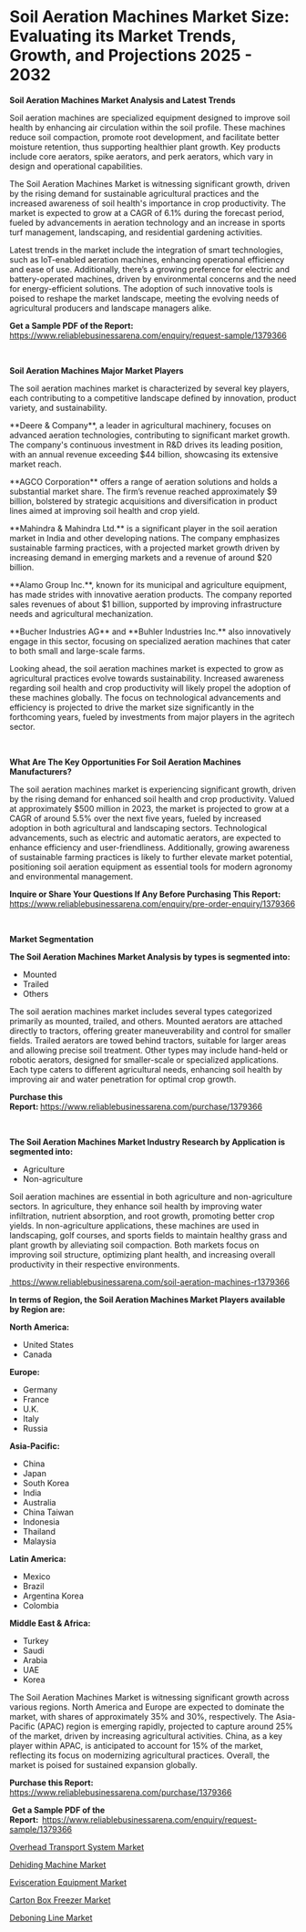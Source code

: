 <p><h1>Soil Aeration Machines Market Size: Evaluating its Market Trends, Growth, and Projections 2025 - 2032</h1></p><p><strong>Soil Aeration Machines Market Analysis and Latest Trends</strong></p>
<p><p>Soil aeration machines are specialized equipment designed to improve soil health by enhancing air circulation within the soil profile. These machines reduce soil compaction, promote root development, and facilitate better moisture retention, thus supporting healthier plant growth. Key products include core aerators, spike aerators, and perk aerators, which vary in design and operational capabilities.</p><p>The Soil Aeration Machines Market is witnessing significant growth, driven by the rising demand for sustainable agricultural practices and the increased awareness of soil health's importance in crop productivity. The market is expected to grow at a CAGR of 6.1% during the forecast period, fueled by advancements in aeration technology and an increase in sports turf management, landscaping, and residential gardening activities.</p><p>Latest trends in the market include the integration of smart technologies, such as IoT-enabled aeration machines, enhancing operational efficiency and ease of use. Additionally, there’s a growing preference for electric and battery-operated machines, driven by environmental concerns and the need for energy-efficient solutions. The adoption of such innovative tools is poised to reshape the market landscape, meeting the evolving needs of agricultural producers and landscape managers alike.</p></p>
<p><strong>Get a Sample PDF of the Report:&nbsp;</strong> <a href="https://www.reliablebusinessarena.com/enquiry/request-sample/1379366?utm_campaign=2217&utm_medium=2&utm_source=Github&utm_content=ia&utm_term=11042025&utm_id=soil-aeration-machines">https://www.reliablebusinessarena.com/enquiry/request-sample/1379366</a></p>
<p>&nbsp;</p>
<p><strong>Soil Aeration Machines Major Market Players</strong></p>
<p><p>The soil aeration machines market is characterized by several key players, each contributing to a competitive landscape defined by innovation, product variety, and sustainability. </p><p>**Deere & Company**, a leader in agricultural machinery, focuses on advanced aeration technologies, contributing to significant market growth. The company's continuous investment in R&D drives its leading position, with an annual revenue exceeding $44 billion, showcasing its extensive market reach.</p><p>**AGCO Corporation** offers a range of aeration solutions and holds a substantial market share. The firm’s revenue reached approximately $9 billion, bolstered by strategic acquisitions and diversification in product lines aimed at improving soil health and crop yield.</p><p>**Mahindra & Mahindra Ltd.** is a significant player in the soil aeration market in India and other developing nations. The company emphasizes sustainable farming practices, with a projected market growth driven by increasing demand in emerging markets and a revenue of around $20 billion.</p><p>**Alamo Group Inc.**, known for its municipal and agriculture equipment, has made strides with innovative aeration products. The company reported sales revenues of about $1 billion, supported by improving infrastructure needs and agricultural mechanization.</p><p>**Bucher Industries AG** and **Buhler Industries Inc.** also innovatively engage in this sector, focusing on specialized aeration machines that cater to both small and large-scale farms.</p><p>Looking ahead, the soil aeration machines market is expected to grow as agricultural practices evolve towards sustainability. Increased awareness regarding soil health and crop productivity will likely propel the adoption of these machines globally. The focus on technological advancements and efficiency is projected to drive the market size significantly in the forthcoming years, fueled by investments from major players in the agritech sector.</p></p>
<p>&nbsp;</p>
<p><strong>What Are The Key Opportunities For Soil Aeration Machines Manufacturers?</strong></p>
<p><p>The soil aeration machines market is experiencing significant growth, driven by the rising demand for enhanced soil health and crop productivity. Valued at approximately $500 million in 2023, the market is projected to grow at a CAGR of around 5.5% over the next five years, fueled by increased adoption in both agricultural and landscaping sectors. Technological advancements, such as electric and automatic aerators, are expected to enhance efficiency and user-friendliness. Additionally, growing awareness of sustainable farming practices is likely to further elevate market potential, positioning soil aeration equipment as essential tools for modern agronomy and environmental management.</p></p>
<p><strong>Inquire or Share Your Questions If Any Before Purchasing This Report:</strong> <a href="https://www.reliablebusinessarena.com/enquiry/pre-order-enquiry/1379366?utm_campaign=2217&utm_medium=2&utm_source=Github&utm_content=ia&utm_term=11042025&utm_id=soil-aeration-machines">https://www.reliablebusinessarena.com/enquiry/pre-order-enquiry/1379366</a></p>
<p>&nbsp;</p>
<p><strong>Market Segmentation</strong></p>
<p><strong>The Soil Aeration Machines Market Analysis by types is segmented into:</strong></p>
<p><ul><li>Mounted</li><li>Trailed</li><li>Others</li></ul></p>
<p><p>The soil aeration machines market includes several types categorized primarily as mounted, trailed, and others. Mounted aerators are attached directly to tractors, offering greater maneuverability and control for smaller fields. Trailed aerators are towed behind tractors, suitable for larger areas and allowing precise soil treatment. Other types may include hand-held or robotic aerators, designed for smaller-scale or specialized applications. Each type caters to different agricultural needs, enhancing soil health by improving air and water penetration for optimal crop growth.</p></p>
<p><strong>Purchase this Report:&nbsp;</strong><a href="https://www.reliablebusinessarena.com/purchase/1379366?utm_campaign=2217&utm_medium=2&utm_source=Github&utm_content=ia&utm_term=11042025&utm_id=soil-aeration-machines">https://www.reliablebusinessarena.com/purchase/1379366</a></p>
<p>&nbsp;</p>
<p><strong>The Soil Aeration Machines Market Industry Research by Application is segmented into:</strong></p>
<p><ul><li>Agriculture</li><li>Non-agriculture</li></ul></p>
<p><p>Soil aeration machines are essential in both agriculture and non-agriculture sectors. In agriculture, they enhance soil health by improving water infiltration, nutrient absorption, and root growth, promoting better crop yields. In non-agriculture applications, these machines are used in landscaping, golf courses, and sports fields to maintain healthy grass and plant growth by alleviating soil compaction. Both markets focus on improving soil structure, optimizing plant health, and increasing overall productivity in their respective environments.</p></p>
<p><a href="https://www.reliablebusinessarena.com/soil-aeration-machines-r1379366?utm_campaign=2217&utm_medium=2&utm_source=Github&utm_content=ia&utm_term=11042025&utm_id=soil-aeration-machines">&nbsp;https://www.reliablebusinessarena.com/soil-aeration-machines-r1379366</a></p>
<p><strong>In terms of Region, the Soil Aeration Machines Market Players available by Region are:</strong></p>
<p>
    <p> <strong> North America: </strong>
        <ul>
            <li>United States</li>
            <li>Canada</li>
        </ul>
        </p> 
    <p> <strong> Europe: </strong>
        <ul>
            <li>Germany</li>
            <li>France</li>
            <li>U.K.</li>
            <li>Italy</li>
            <li>Russia</li>
        </ul>
        </p> 
    <p> <strong> Asia-Pacific: </strong>
        <ul>
            <li>China</li>
            <li>Japan</li>
            <li>South Korea</li>
            <li>India</li>
            <li>Australia</li>
            <li>China Taiwan</li>
            <li>Indonesia</li>
            <li>Thailand</li>
            <li>Malaysia</li>
        </ul>
        </p> 
    <p> <strong> Latin America: </strong>
        <ul>
            <li>Mexico</li>
            <li>Brazil</li>
            <li>Argentina Korea</li>
            <li>Colombia</li>
        </ul>
        </p> 
    <p> <strong> Middle East & Africa: </strong>
        <ul>
            <li>Turkey</li>
            <li>Saudi</li>
            <li>Arabia</li>
            <li>UAE</li>
            <li>Korea</li>
        </ul>
    </p>
    </p>
<p><p>The Soil Aeration Machines Market is witnessing significant growth across various regions. North America and Europe are expected to dominate the market, with shares of approximately 35% and 30%, respectively. The Asia-Pacific (APAC) region is emerging rapidly, projected to capture around 25% of the market, driven by increasing agricultural activities. China, as a key player within APAC, is anticipated to account for 15% of the market, reflecting its focus on modernizing agricultural practices. Overall, the market is poised for sustained expansion globally.</p></p>
<p><strong>Purchase this Report: </strong><a href="https://www.reliablebusinessarena.com/purchase/1379366?utm_campaign=2217&utm_medium=2&utm_source=Github&utm_content=ia&utm_term=11042025&utm_id=soil-aeration-machines">https://www.reliablebusinessarena.com/purchase/1379366</a></p>
<p>&nbsp;<strong>Get a Sample PDF of the Report:&nbsp;&nbsp;</strong><a href="https://www.reliablebusinessarena.com/enquiry/request-sample/1379366?utm_campaign=2217&utm_medium=2&utm_source=Github&utm_content=ia&utm_term=11042025&utm_id=soil-aeration-machines">https://www.reliablebusinessarena.com/enquiry/request-sample/1379366</a></p>
<p><strong></strong></p>
<p><p><a href="https://github.com/FahadAhmed223/Market-Research-Report-List-2/blob/main/overhead-transport-system-market.md?utm_campaign=2217&utm_medium=2&utm_source=Github&utm_content=ia&utm_term=11042025&utm_id=soil-aeration-machines">Overhead Transport System Market</a></p><p><a href="https://github.com/chaturberville8181/Market-Research-Report-List-1/blob/main/dehiding-machine-market.md?utm_campaign=2217&utm_medium=2&utm_source=Github&utm_content=ia&utm_term=11042025&utm_id=soil-aeration-machines">Dehiding Machine Market</a></p><p><a href="https://github.com/carendesrochers299/Market-Research-Report-List-1/blob/main/evisceration-equipment-market.md?utm_campaign=2217&utm_medium=2&utm_source=Github&utm_content=ia&utm_term=11042025&utm_id=soil-aeration-machines">Evisceration Equipment Market</a></p><p><a href="https://github.com/oliveroste6/Market-Research-Report-List-1/blob/main/carton-box-freezer-market.md?utm_campaign=2217&utm_medium=2&utm_source=Github&utm_content=ia&utm_term=11042025&utm_id=soil-aeration-machines">Carton Box Freezer Market</a></p><p><a href="https://github.com/sherikacas30/Market-Research-Report-List-1/blob/main/deboning-line-market.md?utm_campaign=2217&utm_medium=2&utm_source=Github&utm_content=ia&utm_term=11042025&utm_id=soil-aeration-machines">Deboning Line Market</a></p></p>